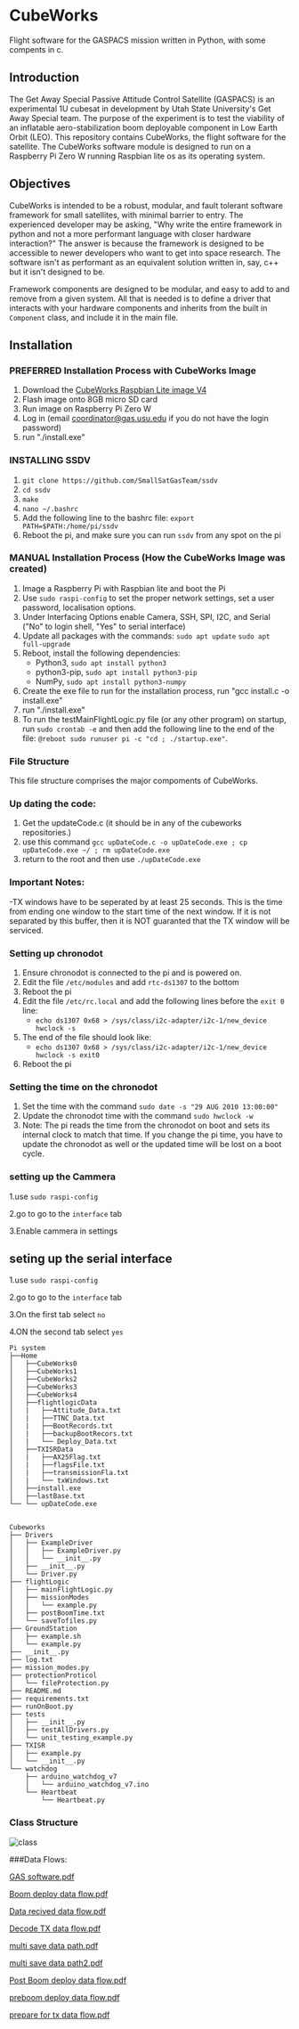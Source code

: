 # CubeWorks
Flight software for the GASPACS mission written in Python, with some compents in c. 

## Introduction
The Get Away Special Passive Attitude Control Satellite (GASPACS) is an experimental 1U cubesat in development by Utah State University's Get Away Special team.  The purpose of the experiment is to test the viability of an inflatable aero-stabilization boom deployable component in Low Earth Orbit (LEO).  This repository contains CubeWorks, the flight software for the satellite. The CubeWorks software module is designed to run on a Raspberry Pi Zero W running Raspbian lite os as its operating system.


## Objectives
CubeWorks is intended to be a robust, modular, and fault tolerant software framework for small satellites, with minimal barrier to entry.  The experienced developer may be asking, "Why write the entire framework in python and not a more performant language with closer hardware interaction?"  The answer is because the framework is designed to be accessible to newer developers who want to get into space research.  The software isn't as performant as an equivalent solution written in, say, c++ but it isn't designed to be.   

Framework components are designed to be modular, and easy to add to and remove from a given system.  All that is needed is to define a driver that interacts with your hardware components and inherits from the built in `Component` class, and include it in the main file.  

## Installation

### PREFERRED Installation Process with CubeWorks Image 
1. Download the [CubeWorks Raspbian Lite image V4](https://drive.google.com/file/d/1-jNVDHcIE_7zDRPWbrRaGp8059E-vmpi/view?usp=sharing)
2. Flash image onto 8GB micro SD card
3. Run image on Raspberry Pi Zero W
4. Log in (email coordinator@gas.usu.edu if you do not have the login password)
5. run "./install.exe"

### INSTALLING SSDV
1. `git clone https://github.com/SmallSatGasTeam/ssdv`
2. `cd ssdv`
3. `make`
4. `nano ~/.bashrc`
5. Add the following line to the bashrc file:
	`export PATH=$PATH:/home/pi/ssdv`
6. Reboot the pi, and make sure you can run `ssdv` from any spot on the pi

### MANUAL Installation Process (How the CubeWorks Image was created)
1. Image a Raspberry Pi with Raspbian lite and boot the Pi
2. Use `sudo raspi-config` to set the proper network settings, set a user password, localisation options.
3. Under Interfacing Options enable Camera, SSH, SPI, I2C, and Serial ("No" to login shell, "Yes" to serial interface)
3. Update all packages with the commands: `sudo apt update` `sudo apt full-upgrade`
4. Reboot, install the following dependencies:
	- Python3, `sudo apt install python3`
	- python3-pip, `sudo apt install python3-pip`
	- NumPy, `sudo apt install python3-numpy`
5. Create the exe file to run for the installation process, run "gcc install.c -o install.exe"
6. run "./install.exe"
7. To run the testMainFlightLogic.py file (or any other program) on startup, run `sudo crontab -e` and then add the following line to the end of the file:
`@reboot sudo runuser pi -c "cd ; ./startup.exe"`.  

### File Structure
This file structure comprises the major compoments of CubeWorks.  

### Up dating the code:
1. Get the updateCode.c (it should be in any of the cubeworks repositories.)
2. use this command `gcc upDateCode.c -o upDateCode.exe ; cp upDateCode.exe ~/ ; rm upDateCode.exe`
3. return to the root and then use `./upDateCode.exe`

### Important Notes:
-TX windows have to be seperated by at least 25 seconds. This is the time from ending one window to the start time of the next window. If it is not separated by this buffer, then it is NOT guaranted that the TX window will be serviced. 

### Setting up chronodot
1. Ensure chronodot is connected to the pi and is powered on.
2. Edit the file `/etc/modules` and add `rtc-ds1307` to the bottom
3. Reboot the pi
4. Edit the file `/etc/rc.local` and add the following lines before the `exit 0` line:
	- `echo ds1307 0x68 > /sys/class/i2c-adapter/i2c-1/new_device
	hwclock -s`
5. The end of the file should look like:
	- `echo ds1307 0x68 > /sys/class/i2c-adapter/i2c-1/new_device
	hwclock -s
	exit0`
6. Reboot the pi

### Setting the time on the chronodot
1. Set the time with the command `sudo date -s "29 AUG 2010 13:00:00"` 
2. Update the chronodot time with the command `sudo hwclock -w`
3. Note: The pi reads the time from the chronodot on boot and sets its internal clock to match that time. If you change the pi time, you have to update the chronodot as well or the updated time will be lost on a boot cycle.


### setting up the Cammera 

1.use `sudo raspi-config` 

2.go to go to the `interface` tab 

3.Enable cammera in settings

## seting up the serial interface
1.use `sudo raspi-config`

2.go to go to the `interface` tab

3.On the first tab select `no`

4.ON the second tab select `yes`



```
Pi system
├──Home
│   ├──CubeWorks0
│   ├──CubeWorks1
│   ├──CubeWorks2
│   ├──CubeWorks3
│   ├──CubeWorks4
│   ├──flightlogicData
│   |	├──Attitude_Data.txt
│   |	├──TTNC_Data.txt
│   |	├──BootRecords.txt
│   |	├──backupBootRecors.txt
│   |	└── Deploy_Data.txt
│   ├──TXISRData
│   |	├──AX25Flag.txt
│   |	├──flagsFile.txt
│   |	├──transmissionFla.txt
│   |	└── txWindows.txt
│   ├──install.exe
│   ├──lastBase.txt
└── └── upDateCode.exe


Cubeworks
├── Drivers
│   ├── ExampleDriver
│   │   ├── ExampleDriver.py
│   │   └── __init__.py
│   ├── __init__.py
│   └── Driver.py
├── flightLogic
│   ├── mainFlightLogic.py
│   ├── missionModes
│   │   └── example.py
│   ├── postBoomTime.txt
│   └── saveTofiles.py
├── GroundStation
│   ├── example.sh
│   └── example.py
├── __init__.py
├── log.txt
├── mission_modes.py
├── protectionProticol
│   └── fileProtection.py
├── README.md
├── requirements.txt
├── runOnBoot.py
├── tests
│   ├── __init__.py
│   ├── testAllDrivers.py
│   └── unit_testing_example.py
├── TXISR
│   ├── example.py
│   └── __init__.py
└── watchdog
    ├── arduino_watchdog_v7
    │   └── arduino_watchdog_v7.ino
    └── Heartbeat
        └── Heartbeat.py
```

### Class Structure

![class](https://user-images.githubusercontent.com/27446370/118514932-23915500-b6f2-11eb-9dde-4a1bd2eee4df.png)


###Data Flows:

[GAS software.pdf](https://github.com/SmallSatGasTeam/CubeWorks/files/6494865/GAS.software.pdf)

[Boom deploy data flow.pdf](https://github.com/SmallSatGasTeam/CubeWorks/files/6494888/Boom.deploy.data.flow.pdf)

[Data recived data flow.pdf](https://github.com/SmallSatGasTeam/CubeWorks/files/6494890/Data.recived.data.flow.pdf)

[Decode TX data flow.pdf](https://github.com/SmallSatGasTeam/CubeWorks/files/6494891/Decode.TX.data.flow.pdf)

[multi save data path.pdf](https://github.com/SmallSatGasTeam/CubeWorks/files/6494892/multi.save.data.path.pdf)

[multi save data path2.pdf](https://github.com/SmallSatGasTeam/CubeWorks/files/6494893/multi.save.data.path2.pdf)

[Post Boom deploy data flow.pdf](https://github.com/SmallSatGasTeam/CubeWorks/files/6494894/Post.Boom.deploy.data.flow.pdf)

[preboom deploy data flow.pdf](https://github.com/SmallSatGasTeam/CubeWorks/files/6494895/preboom.deploy.data.flow.pdf)

[prepare for tx data flow.pdf](https://github.com/SmallSatGasTeam/CubeWorks/files/6494896/prepare.for.tx.data.flow.pdf)
